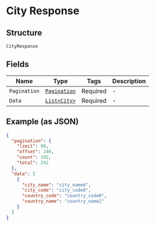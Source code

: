 
# City Response

## Structure

`CityResponse`

## Fields

| Name | Type | Tags | Description |
|  --- | --- | --- | --- |
| `Pagination` | [`Pagination`](../../doc/models/pagination.md) | Required | - |
| `Data` | [`List<City>`](../../doc/models/city.md) | Required | - |

## Example (as JSON)

```json
{
  "pagination": {
    "limit": 80,
    "offset": 240,
    "count": 192,
    "total": 242
  },
  "data": [
    {
      "city_name": "city_name6",
      "city_code": "city_code0",
      "country_code": "country_code0",
      "country_name": "country_name2"
    }
  ]
}
```

